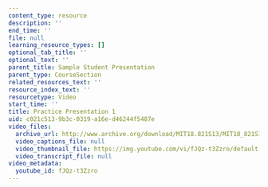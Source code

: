 ```yaml
---
content_type: resource
description: ''
end_time: ''
file: null
learning_resource_types: []
optional_tab_title: ''
optional_text: ''
parent_title: Sample Student Presentation
parent_type: CourseSection
related_resources_text: ''
resource_index_text: ''
resourcetype: Video
start_time: ''
title: Practice Presentation 1
uid: c021c513-9b3c-0319-a16e-d46244f5487e
video_files:
  archive_url: http://www.archive.org/download/MIT18.821S13/MIT18_821S13_practice_presentation_1_300k.mp4
  video_captions_file: null
  video_thumbnail_file: https://img.youtube.com/vi/fJQz-t3Zzro/default.jpg
  video_transcript_file: null
video_metadata:
  youtube_id: fJQz-t3Zzro
---
```

